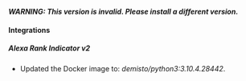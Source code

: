 ***WARNING: This version is invalid. Please install a different version.***

#### Integrations
##### Alexa Rank Indicator v2
- Updated the Docker image to: *demisto/python3:3.10.4.28442*.
